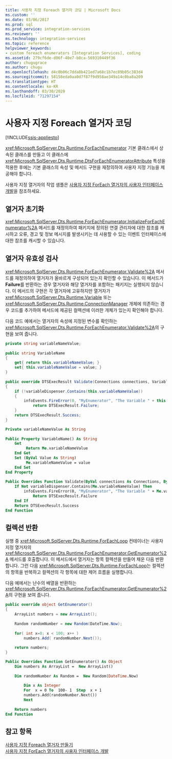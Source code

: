 ```yaml
---
title: 사용자 지정 Foreach 열거자 코딩 | Microsoft Docs
ms.custom: ''
ms.date: 03/06/2017
ms.prod: sql
ms.prod_service: integration-services
ms.reviewer: ''
ms.technology: integration-services
ms.topic: reference
helpviewer_keywords:
- custom foreach enumerators [Integration Services], coding
ms.assetid: 279cf6de-d06f-40e7-b8ca-569310449f36
author: chugugrace
ms.author: chugu
ms.openlocfilehash: d4c0b06c7dda8b421ed7a68c1b7ec89b05c383d4
ms.sourcegitcommit: 58158eda0aa0d7f87f9d958ae349a14c0ba8a209
ms.translationtype: HT
ms.contentlocale: ko-KR
ms.lasthandoff: 03/30/2020
ms.locfileid: "71297154"
---
```

# <a name="coding-a-custom-foreach-enumerator"></a>사용자 지정 Foreach 열거자 코딩

[!INCLUDE[ssis-appliesto](../../../includes/ssis-appliesto-ssvrpluslinux-asdb-asdw-xxx.md)]


  <xref:Microsoft.SqlServer.Dts.Runtime.ForEachEnumerator> 기본 클래스에서 상속된 클래스를 만들고 이 클래스에 <xref:Microsoft.SqlServer.Dts.Runtime.DtsForEachEnumeratorAttribute> 특성을 적용한 후에는 기본 클래스의 속성 및 메서드 구현을 재정의하여 사용자 지정 기능을 제공해야 합니다.  
  
 사용자 지정 열거자의 작업 샘플은 [사용자 지정 ForEach 열거자의 사용자 인터페이스 개발](../../../integration-services/extending-packages-custom-objects/foreach-enumerator/developing-a-user-interface-for-a-custom-foreach-enumerator.md)을 참조하세요.  
  
## <a name="initializing-the-enumerator"></a>열거자 초기화  
 <xref:Microsoft.SqlServer.Dts.Runtime.ForEachEnumerator.InitializeForEachEnumerator%2A> 메서드를 재정의하여 패키지에 정의된 연결 관리자에 대한 참조를 캐시하고 오류, 경고 및 정보 메시지를 발생시키는 데 사용할 수 있는 이벤트 인터페이스에 대한 참조를 캐시할 수 있습니다.  
  
## <a name="validating-the-enumerator"></a>열거자 유효성 검사  
 <xref:Microsoft.SqlServer.Dts.Runtime.ForEachEnumerator.Validate%2A> 메서드를 재정의하여 열거자가 올바르게 구성되어 있는지 확인할 수 있습니다. 이 메서드가 **Failure**를 반환하는 경우 열거자와 해당 열거자를 포함하는 패키지는 실행되지 않습니다. 이 메서드의 구현은 각 열거자에 고유하지만 열거자가 <xref:Microsoft.SqlServer.Dts.Runtime.Variable> 또는 <xref:Microsoft.SqlServer.Dts.Runtime.ConnectionManager> 개체에 의존하는 경우 코드를 추가하여 메서드에 제공된 컬렉션에 이러한 개체가 있는지 확인해야 합니다.  
  
 다음 코드 예에서는 열거자의 속성에 지정된 변수를 확인하는 <xref:Microsoft.SqlServer.Dts.Runtime.ForEachEnumerator.Validate%2A>의 구현을 보여 줍니다.  
  
```csharp  
private string variableNameValue;  
  
public string VariableName  
{  
    get{ return this.variableNameValue; }  
    set{ this.variableNameValue = value; }  
}  
  
public override DTSExecResult Validate(Connections connections, VariableDispenser variableDispenser, IDTSInfoEvents infoEvents, IDTSLogging log)  
{  
    if (!variableDispenser.Contains(this.variableNameValue))  
    {  
        infoEvents.FireError(0, "MyEnumerator", "The Variable " + this.variableNameValue + " does not exist in the collection.", "", 0);  
            return DTSExecResult.Failure;  
    }  
    return DTSExecResult.Success;  
}  
```  
  
```vb  
Private variableNameValue As String  
  
Public Property VariableName() As String  
    Get   
         Return Me.variableNameValue  
    End Get  
    Set (ByVal Value As String)   
         Me.variableNameValue = value  
    End Set  
End Property  
  
Public Overrides Function Validate(ByVal connections As Connections, ByVal variableDispenser As VariableDispenser, ByVal infoEvents As IDTSInfoEvents, ByVal log As IDTSLogging) As DTSExecResult  
    If Not variableDispenser.Contains(Me.variableNameValue) Then  
        infoEvents.FireError(0, "MyEnumerator", "The Variable " + Me.variableNameValue + " does not exist in the collection.", "", 0)  
            Return DTSExecResult.Failure  
    End If  
    Return DTSExecResult.Success  
End Function  
```  
  
## <a name="returning-the-collection"></a>컬렉션 반환  
 실행 중 <xref:Microsoft.SqlServer.Dts.Runtime.ForEachLoop> 컨테이너는 사용자 지정 열거자의 <xref:Microsoft.SqlServer.Dts.Runtime.ForEachEnumerator.GetEnumerator%2A> 메서드를 호출합니다. 이 메서드에서 열거자는 항목 컬렉션을 만들어 채운 다음 반환합니다. 그런 다음 <xref:Microsoft.SqlServer.Dts.Runtime.ForEachLoop>는 컬렉션의 항목을 반복하고 컬렉션의 각 항목에 대한 제어 흐름을 실행합니다.  
  
 다음 예에서는 난수의 배열을 반환하는 <xref:Microsoft.SqlServer.Dts.Runtime.ForEachEnumerator.GetEnumerator%2A>의 구현을 보여 줍니다.  
  
```csharp  
public override object GetEnumerator()  
{  
    ArrayList numbers = new ArrayList();  
  
    Random randomNumber = new Random(DateTime.Now);  
  
    for( int x=0; x < 100; x++ )  
        numbers.Add( randomNumber.Next());  
  
    return numbers;  
}  
```  
  
```vb  
Public Overrides Function GetEnumerator() As Object  
    Dim numbers As ArrayList =  New ArrayList()   
  
    Dim randomNumber As Random =  New Random(DateTime.Now)   
  
        Dim x As Integer  
        For  x = 0 To  100- 1  Step  x + 1  
        numbers.Add(randomNumber.Next())  
        Next  
  
    Return numbers  
End Function  
```  
 
## <a name="see-also"></a>참고 항목  
 [사용자 지정 Foreach 열거자 만들기](../../../integration-services/extending-packages-custom-objects/foreach-enumerator/creating-a-custom-foreach-enumerator.md)   
 [사용자 지정 ForEach 열거자의 사용자 인터페이스 개발](../../../integration-services/extending-packages-custom-objects/foreach-enumerator/developing-a-user-interface-for-a-custom-foreach-enumerator.md)  
  
  
